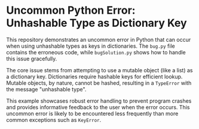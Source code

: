 # Uncommon Python Error: Unhashable Type as Dictionary Key

This repository demonstrates an uncommon error in Python that can occur when using unhashable types as keys in dictionaries.  The `bug.py` file contains the erroneous code, while `bugSolution.py` shows how to handle this issue gracefully.

The core issue stems from attempting to use a mutable object (like a list) as a dictionary key.  Dictionaries require hashable keys for efficient lookup. Mutable objects, by nature, cannot be hashed, resulting in a `TypeError` with the message "unhashable type".

This example showcases robust error handling to prevent program crashes and provides informative feedback to the user when the error occurs. This uncommon error is likely to be encountered less frequently than more common exceptions such as `KeyError`.